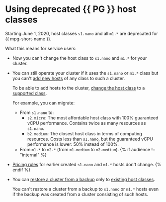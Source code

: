 # Using deprecated {{ PG }} host classes

Starting June 1, 2020, host classes `s1.nano` and all `m1.*` are deprecated for {{ mpg-short-name }}.

What this means for service users:
- Now you can't change the host class to `s1.nano` and `m1.*` for your cluster.
- You can still operate your cluster if it uses the `s1.nano` or `m1.*` class but you can't [add new hosts](../operations/hosts.md) of any class to such a cluster.

   To be able to add hosts to the cluster, [change the host class](../operations/update.md#change-resource-preset) to a [supported class](instance-types.md).

   For example, you can migrate:
   - From `s1.nano` to:
      - `s2.micro`: The most affordable host class with 100% guaranteed vCPU performance. Contains twice as many resources as `s1.nano`.
      - `b2.medium`: The closest host class in terms of computing resources. Costs less than `s1.nano`, but the guaranteed vCPU performance is lower: 50% instead of 100%.
   - From `m1.*` to `m2.*` (from `m1.medium` to `m2.medium`).
{% if audience != "internal" %}
- [Pricing rules](../pricing.md) for earlier created `s1.nano` and `m1.*` hosts don't change.
{% endif %}
- You can [restore a cluster from a backup](../operations/cluster-backups.md) only to [existing host classes](instance-types.md).

   You can't restore a cluster from a backup to `s1.nano` or `m1.*` hosts even if the backup was created from a cluster consisting of such hosts.

